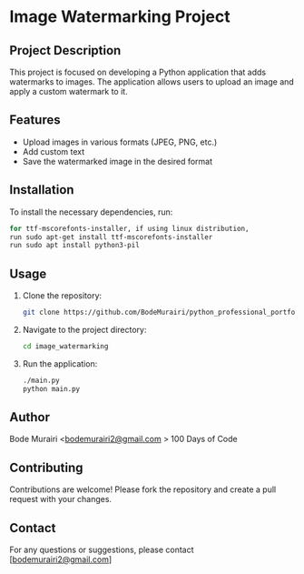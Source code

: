 # Image Watermarking Project

## Project Description
This project is focused on developing a Python application that adds watermarks to images. The application allows users to upload an image and apply a custom watermark to it.

## Features
- Upload images in various formats (JPEG, PNG, etc.)
- Add custom text
- Save the watermarked image in the desired format

## Installation
To install the necessary dependencies, run:
```bash
for ttf-mscorefonts-installer, if using linux distribution, 
run sudo apt-get install ttf-mscorefonts-installer
run sudo apt install python3-pil

```

## Usage
1. Clone the repository:
    ```bash
    git clone https://github.com/BodeMurairi/python_professional_portfolio.git
    ```
2. Navigate to the project directory:
    ```bash
    cd image_watermarking
    ```
3. Run the application:
    ```bash
    ./main.py
    python main.py
    ```

## Author
Bode Murairi <bodemurairi2@gmail.com >
100 Days of Code

## Contributing
Contributions are welcome! Please fork the repository and create a pull request with your changes.

## Contact
For any questions or suggestions, please contact [bodemurairi2@gmail.com]
